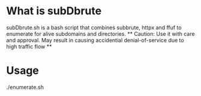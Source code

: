 # What is subDbrute

subDbrute.sh is a bash script that combines subbrute, httpx and ffuf to enumerate for alive subdomains and directories. 
** Caution: Use it with care and approval. May result in causing accidential denial-of-service due to high traffic flow ** 

# Usage
./enumerate.sh <file containing the list of domains> <directory containing the outputs>
